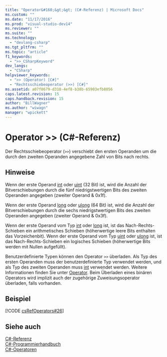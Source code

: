 ```yaml
---
title: "Operator&#160;&gt;&gt; (C#-Referenz) | Microsoft Docs"
ms.custom: ""
ms.date: "11/17/2016"
ms.prod: "visual-studio-dev14"
ms.reviewer: ""
ms.suite: ""
ms.technology: 
  - "devlang-csharp"
ms.tgt_pltfrm: ""
ms.topic: "article"
f1_keywords: 
  - ">>_CSharpKeyword"
dev_langs: 
  - "CSharp"
helpviewer_keywords: 
  - ">> (Operator) [C#]"
  - "Rechtsschiebeoperator (>>) [C#]"
ms.assetid: a07f8679-d318-4ef8-b38b-65903efb8056
caps.latest.revision: 15
caps.handback.revision: 15
author: "BillWagner"
ms.author: "wiwagn"
manager: "wpickett"
---
```

# Operator&#160;&gt;&gt; (C#-Referenz)
Der Rechtsschiebeoperator \(`>>`\) verschiebt den ersten Operanden um die durch den zweiten Operanden angegebene Zahl von Bits nach rechts.  
  
## Hinweise  
 Wenn der erste Operand [int](../../../csharp/language-reference/keywords/int.md) oder [uint](../../../csharp/language-reference/keywords/uint.md) \(32 Bit\) ist, wird die Anzahl der Bitverschiebungen durch die fünf niedrigstwertigen Bits des zweiten Operanden angegeben \(zweiter Operand & 0x1f\).  
  
 Wenn der erste Operand [long](../../../csharp/language-reference/keywords/long.md) oder [ulong](../../../csharp/language-reference/keywords/ulong.md) \(64 Bit\) ist, wird die Anzahl der Bitverschiebungen durch die sechs niedrigstwertigen Bits des zweiten Operanden angegeben \(zweiter Operand & 0x3f\).  
  
 Wenn der erste Operand vom Typ [int](../../../csharp/language-reference/keywords/int.md) oder [long](../../../csharp/language-reference/keywords/long.md) ist, ist das Nach\-Rechts\-Schieben ein arithmetisches Schieben \(höherwertige leere Bits enthalten das Vorzeichenbit\).  Wenn der erste Operand vom Typ [uint](../../../csharp/language-reference/keywords/uint.md) oder [ulong](../../../csharp/language-reference/keywords/ulong.md) ist, ist das Nach\-Rechts\-Schieben ein logisches Schieben \(höherwertige Bits werden mit Nullen aufgefüllt\).  
  
 Benutzerdefinierte Typen können den Operator `>>` überladen. Als Typ des ersten Operanden muss der benutzerdefinierte Typ verwendet werden, und als Typ des zweiten Operanden muss [int](../../../csharp/language-reference/keywords/int.md) verwendet werden.  Weitere Informationen finden Sie unter [Operator](../../../csharp/language-reference/keywords/operator.md).  Beim Überladen eines binären Operators wird implizit auch der zugehörige Zuweisungsoperator überladen, falls vorhanden.  
  
## Beispiel  
 [!CODE [csRefOperators#26](../CodeSnippet/VS_Snippets_VBCSharp/csrefOperators#26)]  
  
## Siehe auch  
 [C\#\-Referenz](../../../csharp/language-reference/index.md)   
 [C\#\-Programmierhandbuch](../../../csharp/programming-guide/index.md)   
 [C\#\-Operatoren](../../../csharp/language-reference/operators/index.md)